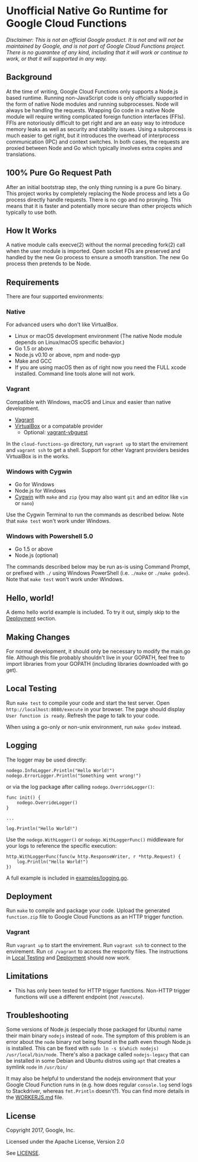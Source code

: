 # Unofficial Native Go Runtime for Google Cloud Functions

_Disclaimer: This is not an official Google product. It is not and will not be maintained by Google, and is not part of Google Cloud Functions project. There is no guarantee of any kind, including that it will work or continue to work, or that it will supported in any way._

## Background
At the time of writing, Google Cloud Functions only supports a Node.js based runtime. Running non-JavaScript code is only officially supported in the form of native Node modules and running subprocesses. Node will always be handling the requests. Wrapping Go code in a native Node module will require writing complicated foreign function interfaces (FFIs). FFIs are notoriously difficult to get right and are an easy way to introduce memory leaks as well as security and stability issues. Using a subprocess is much easier to get right, but it introduces the overhead of interprocess communication (IPC) and context switches. In both cases, the requests are proxied between Node and Go which typically involves extra copies and translations.

## 100% Pure Go Request Path
After an initial bootstrap step, the only thing running is a pure Go binary. This project works by completely replacing the Node process and lets a Go process directly handle requests. There is no cgo and no proxying. This means that it is faster and potentially more secure than other projects which typically to use both.

## How It Works
A native module calls execve(2) without the normal preceding fork(2) call when the user module is imported. Open socket FDs are preserved and handled by the new Go process to ensure a smooth transition. The new Go process then pretends to be Node.

## Requirements
There are four supported environments:

### Native
For advanced users who don't like VirtualBox.
* Linux or macOS development environment (The native Node module depends on Linux/macOS specific behavior.)
* Go 1.5 or above
* Node.js v0.10 or above, npm and node-gyp
* Make and GCC
* If you are using macOS then as of right now you need the FULL xcode installed. Command line tools alone will not work.

### Vagrant
Compatible with Windows, macOS and Linux and easier than native development.
* [Vagrant](https://www.vagrantup.com/downloads.html)
* [VirtualBox](https://www.virtualbox.org/wiki/Downloads) or a compatable provider
  * Optional: [vagrant-vbguest](https://github.com/dotless-de/vagrant-vbguest)

In the `cloud-functions-go` directory, run `vagrant up` to start the envirement and `vagrant ssh` to get a shell. Support for other Vagrant providers besides VirtualBox is in the works.

### Windows with Cygwin
* Go for Windows
* Node.js for Windows
* [Cygwin](https://cygwin.com/install.html) with `make` and `zip` (you may also want `git` and an editor like `vim` or `nano`)

Use the Cygwin Terminal to run the commands as described below. Note that `make test` won't work under Windows.

### Windows with Powershell 5.0
* Go 1.5 or above
* Node.js (optional)

The commands described below may be run as-is using Command Prompt, or prefixed with `./` using Windows PowerShell (i.e. `./make` or `./make godev`). Note that `make test` won't work under Windows.

## Hello, world!
A demo hello world example is included. To try it out, simply skip to the [Deployment](#deployment) section.

## Making Changes
For normal development, it should only be necessary to modify the main.go file. Although this file probably shouldn't live in your GOPATH, feel free to import libraries from your GOPATH (including libraries downloaded with go get).

## Local Testing
Run ```make test``` to compile your code and start the test server. Open ```http://localhost:8080/execute``` in your browser. The page should display ```User function is ready```. Refresh the page to talk to your code.

When using a go-only or non-unix environment, run ```make godev``` instead.

## Logging
The logger may be used directly:
```
nodego.InfoLogger.Println("Hello World!")
nodego.ErrorLogger.Println("Something went wrong!")
```
or via the log package after calling `nodego.OverrideLogger()`:
```
func init() {
	nodego.OverrideLogger()
}

...

log.Println("Hello World!")
```
Use the `nodego.WithLogger()` or `nodego.WithLoggerFunc()` middleware for your logs to reference the specific execution:
```
http.WithLoggerFunc(func(w http.ResponseWriter, r *http.Request) {
	log.Println("Hello World!")
})
```
A full example is included in [examples/logging.go](examples/logging.go).

## Deployment
Run ```make``` to compile and package your code. Upload the generated ```function.zip``` file to Google Cloud Functions as an HTTP trigger function.

### Vagrant
Run ```vagrant up``` to start the envirement. Run ```vagrant ssh``` to connect to the envirement. Run ```cd /vagrant``` to access the respority files. The instructions in [Local Testing](#local-testing) and [Deployment](#deployment) should now work.

## Limitations
* This has only been tested for HTTP trigger functions. Non-HTTP trigger functions will use a different endpoint (not ```/execute```).

## Troubleshooting
Some versions of Node.js (especially those packaged for Ubuntu) name their main binary ```nodejs``` instead of ```node```. The symptom of this problem is an error about the ```node``` binary not being found in the path even though Node.js is installed. This can be fixed with ```sudo ln -s $(which nodejs) /usr/local/bin/node```. There's also a package called `nodejs-legacy` that can be installed in some Debian and Ubuntu distros using `apt` that creates a symlink `node` in `/usr/bin/`

It may also be helpful to understand the nodejs environment that your Google Cloud Function runs in (e.g. how does regular `console.log` send logs to Stackdriver, whereas `fmt.Println` doesn't?). You can find more details in the [WORKERJS.md](WORKERJS.md) file.

## License
Copyright 2017, Google, Inc.

Licensed under the Apache License, Version 2.0

See [LICENSE](LICENSE).
